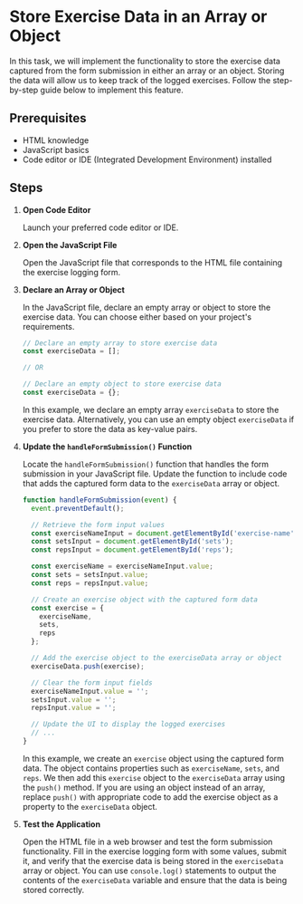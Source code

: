 # Store Exercise Data in an Array or Object

In this task, we will implement the functionality to store the exercise data captured from the form submission in either an array or an object. Storing the data will allow us to keep track of the logged exercises. Follow the step-by-step guide below to implement this feature.

## Prerequisites

- HTML knowledge
- JavaScript basics
- Code editor or IDE (Integrated Development Environment) installed

## Steps

1. **Open Code Editor**

   Launch your preferred code editor or IDE.

2. **Open the JavaScript File**

   Open the JavaScript file that corresponds to the HTML file containing the exercise logging form.

3. **Declare an Array or Object**

   In the JavaScript file, declare an empty array or object to store the exercise data. You can choose either based on your project's requirements.

   ```javascript
   // Declare an empty array to store exercise data
   const exerciseData = [];

   // OR

   // Declare an empty object to store exercise data
   const exerciseData = {};
   ```

   In this example, we declare an empty array `exerciseData` to store the exercise data. Alternatively, you can use an empty object `exerciseData` if you prefer to store the data as key-value pairs.

4. **Update the `handleFormSubmission()` Function**

   Locate the `handleFormSubmission()` function that handles the form submission in your JavaScript file. Update the function to include code that adds the captured form data to the `exerciseData` array or object.

   ```javascript
   function handleFormSubmission(event) {
     event.preventDefault();

     // Retrieve the form input values
     const exerciseNameInput = document.getElementById('exercise-name');
     const setsInput = document.getElementById('sets');
     const repsInput = document.getElementById('reps');

     const exerciseName = exerciseNameInput.value;
     const sets = setsInput.value;
     const reps = repsInput.value;

     // Create an exercise object with the captured form data
     const exercise = {
       exerciseName,
       sets,
       reps
     };

     // Add the exercise object to the exerciseData array or object
     exerciseData.push(exercise);

     // Clear the form input fields
     exerciseNameInput.value = '';
     setsInput.value = '';
     repsInput.value = '';

     // Update the UI to display the logged exercises
     // ...
   }
   ```

   In this example, we create an `exercise` object using the captured form data. The object contains properties such as `exerciseName`, `sets`, and `reps`. We then add this `exercise` object to the `exerciseData` array using the `push()` method. If you are using an object instead of an array, replace `push()` with appropriate code to add the exercise object as a property to the `exerciseData` object.

5. **Test the Application**

   Open the HTML file in a web browser and test the form submission functionality. Fill in the exercise logging form with some values, submit it, and verify that the exercise data is being stored in the `exerciseData` array or object. You can use `console.log()` statements to output the contents of the `exerciseData` variable and ensure that the data is being stored correctly.

